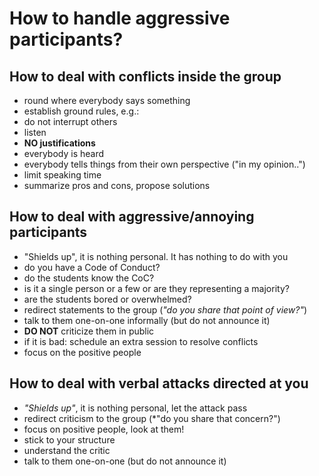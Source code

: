 
# How to handle aggressive participants?

## How to deal with conflicts inside the group

* round where everybody says something
* establish ground rules, e.g.:
* do not interrupt others
* listen
* **NO justifications**
* everybody is heard
* everybody tells things from their own perspective ("in my opinion..")
* limit speaking time
* summarize pros and cons, propose solutions

## How to deal with aggressive/annoying participants

* "Shields up", it is nothing personal. It has nothing to do with you
* do you have a Code of Conduct?
* do the students know the CoC?
* is it a single person or a few or are they representing a majority?
* are the students bored or overwhelmed?
* redirect statements to the group (*"do you share that point of view?"*)
* talk to them one-on-one informally (but do not announce it)
* **DO NOT** criticize them in public
* if it is bad: schedule an extra session to resolve conflicts
* focus on the positive people

## How to deal with verbal attacks directed at you

* *"Shields up"*, it is nothing personal, let the attack pass
* redirect criticism to the group (*"do you share that concern?")
* focus on positive people, look at them!
* stick to your structure
* understand the critic
* talk to them one-on-one (but do not announce it)
